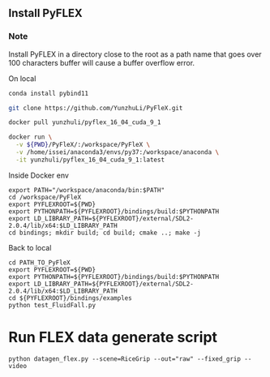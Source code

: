 ## Install PyFLEX

### Note
Install PyFLEX in a directory close to the root as a path name that goes over 100 characters buffer will cause a buffer overflow error.


On local
```bash
conda install pybind11

git clone https://github.com/YunzhuLi/PyFleX.git

docker pull yunzhuli/pyflex_16_04_cuda_9_1

docker run \
  -v ${PWD}/PyFleX/:/workspace/PyFleX \
  -v /home/issei/anaconda3/envs/py37:/workspace/anaconda \
  -it yunzhuli/pyflex_16_04_cuda_9_1:latest

```

Inside Docker env
```
export PATH="/workspace/anaconda/bin:$PATH"
cd /workspace/PyFleX
export PYFLEXROOT=${PWD}
export PYTHONPATH=${PYFLEXROOT}/bindings/build:$PYTHONPATH
export LD_LIBRARY_PATH=${PYFLEXROOT}/external/SDL2-2.0.4/lib/x64:$LD_LIBRARY_PATH
cd bindings; mkdir build; cd build; cmake ..; make -j
```

Back to local
```
cd PATH_TO_PyFleX
export PYFLEXROOT=${PWD}
export PYTHONPATH=${PYFLEXROOT}/bindings/build:$PYTHONPATH
export LD_LIBRARY_PATH=${PYFLEXROOT}/external/SDL2-2.0.4/lib/x64:$LD_LIBRARY_PATH
cd ${PYFLEXROOT}/bindings/examples
python test_FluidFall.py
```

# Run FLEX data generate script
```
python datagen_flex.py --scene=RiceGrip --out="raw" --fixed_grip --video

```